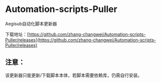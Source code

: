 # Automation-scripts-Puller
Aegisub自动化脚本更新器

下载地址：[https://github.com/zhang-changwei/Automation-scripts-Puller/releases](https://github.com/zhang-changwei/Automation-scripts-Puller/releases)

## 注意：
该更新器只能更新/下载脚本本体，若脚本需要依赖库，仍需自行安装。